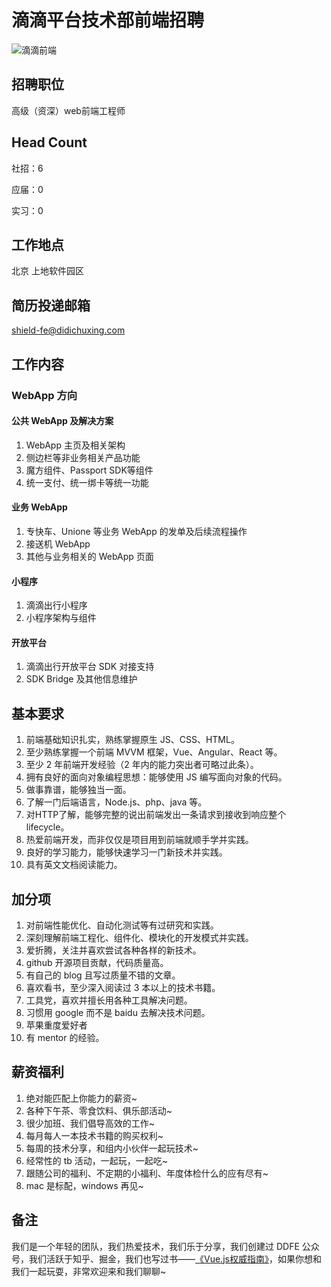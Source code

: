 # 滴滴平台技术部前端招聘
![滴滴前端](http://static.galileo.xiaojukeji.com/static/tms/shield/ddfe.jpg)

## 招聘职位

高级（资深）web前端工程师

## Head Count
社招：6

应届：0

实习：0

## 工作地点
北京 上地软件园区

## 简历投递邮箱
shield-fe@didichuxing.com

## 工作内容

### WebApp 方向

#### 公共 WebApp 及解决方案
1. WebApp 主页及相关架构
2. 侧边栏等非业务相关产品功能
3. 魔方组件、Passport SDK等组件
4. 统一支付、统一绑卡等统一功能

#### 业务 WebApp 
1. 专快车、Unione 等业务 WebApp 的发单及后续流程操作
2. 接送机 WebApp
3. 其他与业务相关的 WebApp 页面

#### 小程序
1. 滴滴出行小程序
2. 小程序架构与组件

#### 开放平台
1. 滴滴出行开放平台 SDK 对接支持
2. SDK Bridge 及其他信息维护

## 基本要求
 1. 前端基础知识扎实，熟练掌握原生 JS、CSS、HTML。
 2. 至少熟练掌握一个前端 MVVM 框架，Vue、Angular、React 等。
 3. 至少 2 年前端开发经验（2 年内的能力突出者可略过此条）。
 4. 拥有良好的面向对象编程思想：能够使用 JS 编写面向对象的代码。
 5. 做事靠谱，能够独当一面。
 6. 了解一门后端语言，Node.js、php、java 等。
 7. 对HTTP了解，能够完整的说出前端发出一条请求到接收到响应整个 lifecycle。
 8. 热爱前端开发，而非仅仅是项目用到前端就顺手学并实践。
 9. 良好的学习能力，能够快速学习一门新技术并实践。
 10. 具有英文文档阅读能力。

## 加分项

 1. 对前端性能优化、自动化测试等有过研究和实践。
 2. 深刻理解前端工程化、组件化、模块化的开发模式并实践。
 2. 爱折腾，关注并喜欢尝试各种各样的新技术。
 4. github 开源项目贡献，代码质量高。
 5. 有自己的 blog 且写过质量不错的文章。
 6. 喜欢看书，至少深入阅读过 3 本以上的技术书籍。
 7. 工具党，喜欢并擅长用各种工具解决问题。
 8. 习惯用 google 而不是 baidu 去解决技术问题。
 9. 苹果重度爱好者
 10. 有 mentor 的经验。

## 薪资福利

 1. 绝对能匹配上你能力的薪资~
 2. 各种下午茶、零食饮料、俱乐部活动~
 3. 很少加班、我们倡导高效的工作~
 4. 每月每人一本技术书籍的购买权利~
 5. 每周的技术分享，和组内小伙伴一起玩技术~
 6. 经常性的 tb 活动，一起玩，一起吃~
 7. 跟随公司的福利、不定期的小福利、年度体检什么的应有尽有~
 8. mac 是标配，windows 再见~

## 备注

我们是一个年轻的团队，我们热爱技术，我们乐于分享，我们创建过 DDFE 公众号，我们活跃于知乎、掘金，我们也写过书——[《Vue.js权威指南》](http://item.jd.com/12028224.html)，如果你想和我们一起玩耍，非常欢迎来和我们聊聊~
